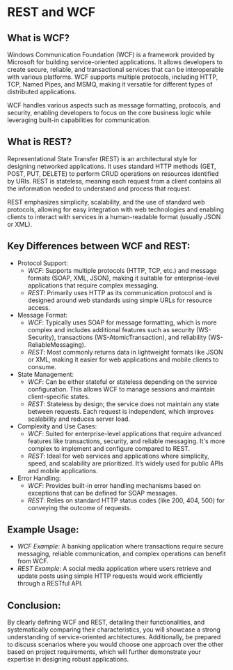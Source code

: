 # REST and WCF

## What is WCF?
Windows Communication Foundation (WCF) is a framework provided by Microsoft for building service-oriented applications. It allows developers to create secure, reliable, and transactional services that can be interoperable with various platforms. WCF supports multiple protocols, including HTTP, TCP, Named Pipes, and MSMQ, making it versatile for different types of distributed applications.

WCF handles various aspects such as message formatting, protocols, and security, enabling developers to focus on the core business logic while leveraging built-in capabilities for communication.

## What is REST?
Representational State Transfer (REST) is an architectural style for designing networked applications. It uses standard HTTP methods (GET, POST, PUT, DELETE) to perform CRUD operations on resources identified by URIs. REST is stateless, meaning each request from a client contains all the information needed to understand and process that request.

REST emphasizes simplicity, scalability, and the use of standard web protocols, allowing for easy integration with web technologies and enabling clients to interact with services in a human-readable format (usually JSON or XML).

## Key Differences between WCF and REST:
  - Protocol Support:
    - *WCF*: Supports multiple protocols (HTTP, TCP, etc.) and message formats (SOAP, XML, JSON), making it suitable for enterprise-level applications that require complex messaging.
    - *REST*: Primarily uses HTTP as its communication protocol and is designed around web standards using simple URLs for resource access.
  - Message Format:
    - *WCF*: Typically uses SOAP for message formatting, which is more complex and includes additional features such as security (WS-Security), transactions (WS-AtomicTransaction), and reliability (WS-ReliableMessaging).
    - *REST*: Most commonly returns data in lightweight formats like JSON or XML, making it easier for web applications and mobile clients to consume.
  - State Management:
    - *WCF*: Can be either stateful or stateless depending on the service configuration. This allows WCF to manage sessions and maintain client-specific states.
    - *REST*: Stateless by design; the service does not maintain any state between requests. Each request is independent, which improves scalability and reduces server load.
  - Complexity and Use Cases:
    - *WCF*: Suited for enterprise-level applications that require advanced features like transactions, security, and reliable messaging. It's more complex to implement and configure compared to REST.
    - *REST*: Ideal for web services and applications where simplicity, speed, and scalability are prioritized. It’s widely used for public APIs and mobile applications.
  - Error Handling:
    - *WCF*: Provides built-in error handling mechanisms based on exceptions that can be defined for SOAP messages.
    - *REST*: Relies on standard HTTP status codes (like 200, 404, 500) for conveying the outcome of requests.

## Example Usage:
  - *WCF Example*: A banking application where transactions require secure messaging, reliable communication, and complex operations can benefit from WCF.
  - *REST Example*: A social media application where users retrieve and update posts using simple HTTP requests would work efficiently through a RESTful API.

## Conclusion:

By clearly defining WCF and REST, detailing their functionalities, and systematically comparing their characteristics, you will showcase a strong understanding of service-oriented architectures. Additionally, be prepared to discuss scenarios where you would choose one approach over the other based on project requirements, which will further demonstrate your expertise in designing robust applications.

